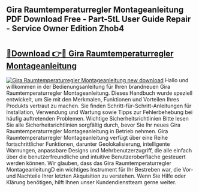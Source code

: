 ## Gira Raumtemperaturregler Montageanleitung PDF Download Free - Part-5tL User Guide Repair - Service Owner Edition Zhob4

# <h2><a href="http://df6mma.blite.top/?on=Gira+Raumtemperaturregler+Montageanleitung">🔗Download 👉🔴 Gira Raumtemperaturregler Montageanleitung</a></h2>

[![Gira Raumtemperaturregler Montageanleitung new download](https://i.imgur.com/lujVjoI.png)](http://df6mma.blite.top/?on=Gira+Raumtemperaturregler+Montageanleitung)
Hallo und willkommen in der Bedienungsanleitung für Ihren brandneuen Gira Raumtemperaturregler Montageanleitung. Dieses Handbuch wurde speziell entwickelt, um Sie mit den Merkmalen, Funktionen und Vorteilen Ihres Produkts vertraut zu machen. Sie finden Schritt-für-Schritt-Anleitungen für Installation, Verwendung und Wartung sowie Tipps zur Fehlerbehebung bei häufig auftretenden Problemen. Wichtige Sicherheitsrichtlinien Bitte lesen Sie alle Sicherheitsrichtlinien sorgfältig durch, bevor Sie Ihr neues Gira Raumtemperaturregler Montageanleitung in Betrieb nehmen. Gira Raumtemperaturregler Montageanleitung verfügt über eine Reihe fortschrittlicher Funktionen, darunter Geolokalisierung, intelligente Warnungen, anpassbare Designs und Mehrbenutzerzugriff, die alle einfach über die benutzerfreundliche und intuitive Benutzeroberfläche gesteuert werden können. Wir glauben, dass das Gira Raumtemperaturregler MontageanleitungD ein wichtiges Instrument für Ihr Bestreben war, die Vor- und Nachteile Ihrer letzten Akquisition zu verstehen. Wenn Sie Hilfe oder Klärung benötigen, hilft Ihnen unser Kundendienstteam gerne weiter.
